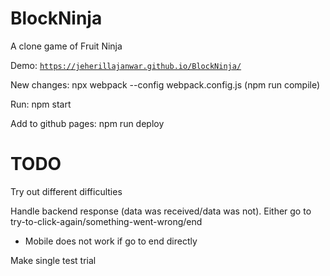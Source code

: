 # BlockNinja
A clone game of Fruit Ninja

Demo: <code><a href="https://jeherillajanwar.github.io/BlockNinja/">https://jeherillajanwar.github.io/BlockNinja/</a></code>

New changes: npx webpack --config webpack.config.js (npm run compile)

Run: npm start

Add to github pages: npm run deploy

# TODO

Try out different difficulties

Handle backend response (data was received/data was not). Either go to try-to-click-again/something-went-wrong/end
- Mobile does not work if go to end directly

Make single test trial